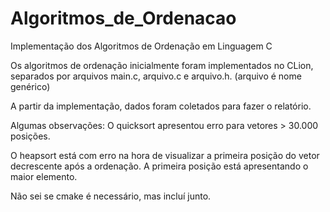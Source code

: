 # Algoritmos_de_Ordenacao
Implementação dos Algoritmos de Ordenação em Linguagem C

Os algoritmos de ordenação inicialmente foram implementados no CLion, separados por arquivos main.c, arquivo.c e arquivo.h.
(arquivo é nome genérico)

A partir da implementação, dados foram coletados para fazer o relatório.

Algumas observações:
O quicksort apresentou erro para vetores > 30.000 posições.

O heapsort está com erro na hora de visualizar a primeira posição do vetor decrescente após a ordenação. 
A primeira posição está apresentando o maior elemento.

Não sei se cmake é necessário, mas incluí junto.


